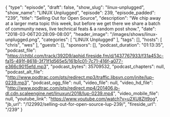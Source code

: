 {
  "type": "episode",
  "draft": false,
  "show_slug": "linux-unplugged",
  "show_name": "LINUX Unplugged",
  "episode": 239,
  "episode_padded": "239",
  "title": "Selling Out for Open Source",
  "description": "We chip away at a larger meta topic this week, but before we get there we share a batch of community news, live technical feats & a random post show.",
  "date": "2018-03-06T20:28:09-08:00",
  "header_image": "/images/shows/linux-unplugged.png",
  "categories": [
    "LINUX Unplugged"
  ],
  "tags": [],
  "hosts": [
    "chris",
    "wes"
  ],
  "guests": [],
  "sponsors": [],
  "podcast_duration": "01:13:35",
  "podcast_file": "https://chtbl.com/track/392D9/aphid.fireside.fm/d/1437767933/f31a453c-fa15-491f-8618-3f71f1d565e5/161b1c01-7c71-416f-a077-e366c9015efd.mp3",
  "podcast_bytes": 35709532,
  "podcast_chapters": null,
  "podcast_alt_file": "http://www.podtrac.com/pts/redirect.mp3/traffic.libsyn.com/jnite/lup-0239.mp3",
  "podcast_ogg_file": null,
  "video_file": null,
  "video_hd_file": "http://www.podtrac.com/pts/redirect.mp4/201406.jb-dl.cdn.scaleengine.net/linuxun/2018/lup-0239.mp4",
  "video_mobile_file": null,
  "youtube_link": "https://www.youtube.com/watch?v=u2XU8ZIt9og",
  "jb_url": "/122992/selling-out-for-open-source-lup-239/",
  "fireside_url": "/239"
}

